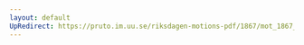 ```yaml
---
layout: default
UpRedirect: https://pruto.im.uu.se/riksdagen-motions-pdf/1867/mot_1867__ak__85/mot_1867__ak__85-010.pdf
---
```

